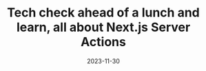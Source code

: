 ---
title: "Tech check ahead of a lunch and learn, all about Next.js Server Actions"
date: 2023-11-30
categories: Image
image: /images/blog/lunch-and-learn-server-actions.jpg
---